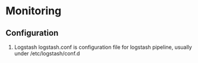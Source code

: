 # Monitoring
## Configuration
1. Logstash
  logstash.conf is configuration file for logstash pipeline, usually under /etc/logstash/conf.d
